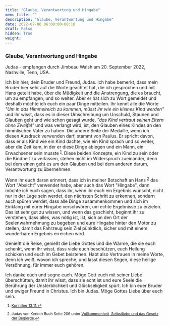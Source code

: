 ```yaml
---
title: "Glaube, Verantwortung und Hingabe"
menu_title: ""
description: "Glaube, Verantwortung und Hingabe"
date: 2022-07-06 06:00:00+00:10
draft: False
hidden: True
weight:
---
```

### Glaube, Verantwortung und Hingabe

Judas - empfangen durch Jimbeau Walsh am 20. September 2022, Nashville, Tenn, USA.

Ich bin hier, dein Bruder und Freund, Judas. Ich habe bemerkt, dass mein Bruder hier sehr auf die Worte geachtet hat, die ich gesprochen und mit Hans geteilt habe, über die Müdigkeit und die Anstrengung, die es braucht, um zu empfangen, und so weiter. Aber er hat sich zu Wort gemeldet und deshalb möchte ich euch ein paar Dinge mitteilen. Ihr kennt alle die Worte *"Um in das Himmelreich zu kommen, müsst ihr wie ein kleines Kind werden"* und ihr wisst, dass es in dieser Umschreibung um Unschuld, Staunen und Glauben geht und wie schon gesagt wurde, *"das Kind vertraut seinen Eltern ohne Zweifel"* und was verlangt wird, ist, den Glauben eines Kindes an den himmlischen Vater zu haben. Die andere Seite der Medaille, wenn ich diesen Ausdruck verwenden darf, stammt von Paulus. Er spricht davon, dass er als Kind wie ein Kind dachte, wie ein Kind sprach und so weiter, aber die Zeit kam, in der er diese Dinge ablegen und ein Mann, ein Erwachsener sein musste <sup id="a1">[1](#f1)</sup>. Diese beiden Konzepte, ein Kind zu sein oder die Kindheit zu verlassen, stehen nicht im Widerspruch zueinander, denn bei dem einen geht es um den Glauben und bei dem anderen darum, Verantwortung zu übernehmen.

Wenn ihr euch daran erinnert, dass ich in meiner Botschaft an Hans <sup id="a2">[2](#f2)</sup> das Wort "Absicht" verwendet habe, aber auch das Wort "Hingabe", dann möchte ich euch sagen, dass ihr, wenn ihr euch ein Ergebnis wünscht, nicht nur in der Lage sein werdet, den nächsten Schritt zu erkennen, sondern auch spüren werdet, dass alle Dinge zusammenkommen und sich im Einklang mit eurer Hingabe verschwören, um echte Ergebnisse zu erzielen. Das ist sehr gut zu wissen, und wenn das geschieht, beginnt ihr zu verstehen, dass alles, was nötig ist, ist, sich an den Ort der Seelenwahrnehmung zu begeben und eure Hingabe hinter den Motor zu stellen, damit das Fahrzeug sein Ziel pünktlich, sicher und mit einem wunderbaren Ergebnis erreichen wird.

Genießt die Reise, genießt die Liebe Gottes und die Wärme, die sie euch schenkt, wenn ihr wisst, dass viele euch beschützen, euch Heilung schicken und euch im Gebet beistehen. Habt also Vertrauen in meine Worte, denn ich weiß, wovon ich spreche, und lasst diesen Segen, diese heilige Versöhnung, für immer euch gehören.

Ich danke euch und segne euch. Möge Gott euch mit seiner Liebe überschütten, damit ihr wisst, dass sie echt ist und eure Seele die Berührung der Unsterblichkeit und Glückseligkeit spürt. Ich bin euer Bruder und ewiger Freund in Christus. Ich bin Judas. Möge Gottes Liebe über euch sein.
<small>

1. <large id="f1"> [Korinther 13:11.](https://www.schlachterbibel.de/de/bibel/1_korinther/13/11?hl=1#hl)[↩](#a1)

2. <large id="f2"> Judas von Kerioth Buch Seite 206 unter [Vollkommenheit, Selbstliebe und das Gesetz der Begierde](/aktuelle-botschaften/aktuelle-botschaften-in-reihenfolge-des-datums/aktuelle-botschaften-2001/perfektion-selbstliebe-und-das-gesetz-des-begehrens-hr-judas-22-oktober-2001.md).[↩](#a2)
